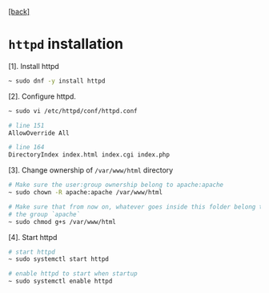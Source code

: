 [\[back\]](../)
# `httpd` installation

[1]. Install httpd

```bash
~ sudo dnf -y install httpd
```

[2]. Configure httpd.

```bash
~ sudo vi /etc/httpd/conf/httpd.conf

# line 151
AllowOverride All

# line 164
DirectoryIndex index.html index.cgi index.php

```

[3]. Change ownership of `/var/www/html` directory

```bash
# Make sure the user:group ownership belong to apache:apache
~ sudo chown -R apache:apache /var/www/html

# Make sure that from now on, whatever goes inside this folder belong to
# the group `apache`
~ sudo chmod g+s /var/www/html
```

[4]. Start httpd

```bash
# start httpd
~ sudo systemctl start httpd

# enable httpd to start when startup
~ sudo systemctl enable httpd
```

